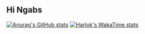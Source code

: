 ## Hi Ngabs

[![Anurag's GitHub stats](https://github-readme-stats.vercel.app/api?username=siuuuu78)](https://github.com/siuuuu78/github-readme-stats)  [![Harlok's WakaTime stats](https://github-readme-stats.vercel.app/api/wakatime?username=bohlam)](https://github.com/bohlam/github-readme-stats)


